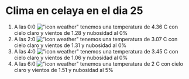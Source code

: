 # Clima en celaya en el dia 25

1. A las 0:0 !["icon weather"](http://openweathermap.org/img/w/01n.png) tenemos una temperatura de 4.36 C con cielo claro y  vientos de 1.28 y nubosidad al 0%
1. A las 2:0 !["icon weather"](http://openweathermap.org/img/w/01n.png) tenemos una temperatura de 3.07 C con cielo claro y  vientos de 1.31 y nubosidad al 0%
1. A las 4:0 !["icon weather"](http://openweathermap.org/img/w/01n.png) tenemos una temperatura de 3.45 C con cielo claro y  vientos de 1.06 y nubosidad al 0%
1. A las 6:0 !["icon weather"](http://openweathermap.org/img/w/02n.png) tenemos una temperatura de 2 C con cielo claro y  vientos de 1.51 y nubosidad al 5%
